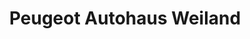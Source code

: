 ---
title: "Peugeot Autohaus Weiland"
url: /neunkirchen/peugeot-autohaus-weiland/
shop: Autohaus
---